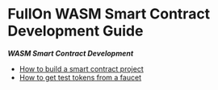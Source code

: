 # FullOn WASM Smart Contract Development Guide

***WASM Smart Contract Development***

* [How to build a smart contract project](./How_to_build_wasm_contract.md)
* [How to get test tokens from a faucet](./How_to_get_test_tokens.md)
